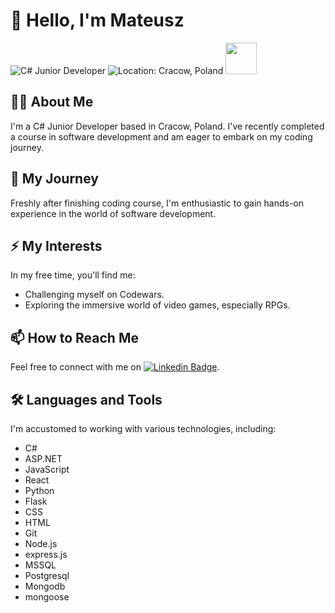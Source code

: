 # 👋 Hello, I'm Mateusz

![C# Junior Developer](https://img.shields.io/badge/Role-C%23%20Junior%20Developer-blue?style=for-the-badge)
![Location: Cracow, Poland](https://img.shields.io/badge/Location-Cracow%2C%20Poland-green?style=for-the-badge)
[<img src="https://images.credly.com/size/110x110/images/a2790314-008a-4c3d-9553-f5e84eb359ba/image.png" width="50">](https://www.credly.com/badges/56ebe7af-f90b-4829-894b-bc0e0a7bc1b4/public_url)

## 👨‍💻 About Me
I'm a C# Junior Developer based in Cracow, Poland. I've recently completed a course in software development and am eager to embark on my coding journey.

## 🔭 My Journey
Freshly after finishing coding course, I'm enthusiastic to gain hands-on experience in the world of software development.

## ⚡ My Interests
In my free time, you'll find me:
- Challenging myself on Codewars.
- Exploring the immersive world of video games, especially RPGs.

## 📫 How to Reach Me
Feel free to connect with me on [![Linkedin Badge](https://img.shields.io/badge/-Mateusz-blue?style=flat&logo=Linkedin&logoColor=white)](https://www.linkedin.com/in/mateusz-piszczatowski/).

## 🛠️ Languages and Tools
I'm accustomed to working with various technologies, including:
- C#
- ASP.NET
- JavaScript
- React
- Python
- Flask
- CSS
- HTML
- Git
- Node.js
- express.js
- MSSQL
- Postgresql
- Mongodb 
- mongoose
